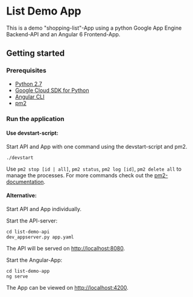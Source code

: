 # List Demo App

This is a demo "shopping-list"-App using a python Google App Engine Backend-API and an Angular 6 Frontend-App.

## Getting started

### Prerequisites

 - [Python 2.7](https://docs.python.org/2.7/) 
 - [Google Cloud SDK for Python](https://cloud.google.com/appengine/docs/standard/python/download)
 - [Angular CLI](https://cli.angular.io)
 - [pm2](https://pm2.io/doc/en/runtime/quick-start/)

### Run the application

#### Use devstart-script:
Start API and App with one command using the devstart-script and pm2.
```
./devstart
```
Use ```pm2 stop [id | all]```, ```pm2 status```, ```pm2 log [id]```, ```pm2 delete all``` to manage the processes. For more commands check out the [pm2-documentation](https://pm2.io/doc/en/runtime/quick-start/).

#### Alternative:
Start API and App individually.

Start the API-server:
```
cd list-demo-api
dev_appserver.py app.yaml
```
The API will be served on [http://localhost:8080](http://localhost:8080).

Start the Angular-App:
```
cd list-demo-app
ng serve
```
The App can be viewed on [http://localhost:4200](http://localhost:4200).